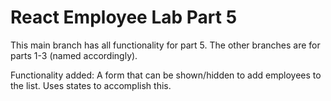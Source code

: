 # React Employee Lab Part 5

This main branch has all functionality for part 5. The other branches are for parts 1-3 (named accordingly).

Functionality added: A form that can be shown/hidden to add employees to the list. Uses states to accomplish this.